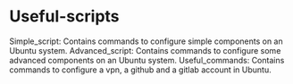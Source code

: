 # Useful-scripts
Simple_script: Contains commands to configure simple components on an Ubuntu system.
Advanced_script: Contains commands to configure some advanced components on an Ubuntu system.
Useful_commands: Contains commands to configure a vpn, a github and a gitlab account in Ubuntu.